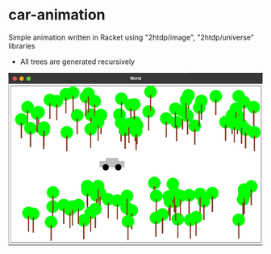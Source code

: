 # car-animation
Simple animation written in Racket using "2htdp/image", "2htdp/universe" libraries
- All trees are generated recursively

<img src="res/ss.png" />

